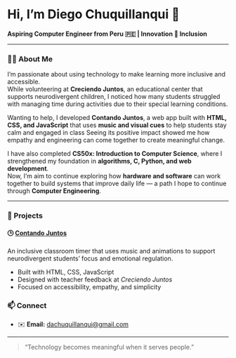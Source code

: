 # Hi, I’m Diego Chuquillanqui 👋

**Aspiring Computer Engineer from Peru 🇵🇪 | Innovation 🤝 Inclusion**

---

### 👨‍💻 About Me  
I’m passionate about using technology to make learning more inclusive and accessible.  
While volunteering at **Creciendo Juntos**, an educational center that supports neurodivergent children, I noticed how many students struggled with managing time during activities due to their special learning conditions.

Wanting to help, I developed **Contando Juntos**, a web app built with **HTML, CSS, and JavaScript** that uses **music and visual cues** to help students stay calm and engaged in class 
Seeing its positive impact showed me how empathy and engineering can come together to create meaningful change.

I have also completed **CS50x: Introduction to Computer Science**, where I strengthened my foundation in **algorithms, C, Python, and web development**.  
Now, I’m aim to continue exploring how **hardware and software** can work together to build systems that improve daily life — a path I hope to continue through **Computer Engineering**.

---

### 🧩 Projects  
#### 🕒 [Contando Juntos](https://diegochc17.github.io/contando-juntos)
An inclusive classroom timer that uses music and animations to support neurodivergent students’ focus and emotional regulation.  
- Built with HTML, CSS, JavaScript  
- Designed with teacher feedback at *Creciendo Juntos*  
- Focused on accessibility, empathy, and simplicity  


### 📫 Connect  
- ✉️ **Email:** dachuquillanqui@gmail.com

---

> “Technology becomes meaningful when it serves people.”  
